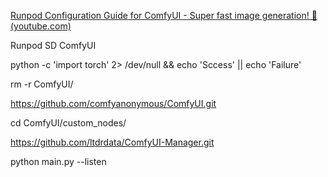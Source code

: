 [Runpod Configuration Guide for ComfyUI - Super fast image generation! 🚀 (youtube.com)](https://www.youtube.com/watch?v=JQNc2I-LAlM&list=WL&index=11)

Runpod SD ComfyUI

python -c 'import torch' 2> /dev/null && echo 'Sccess' || echo 'Failure'

rm  -r  ComfyUI/

https://github.com/comfyanonymous/ComfyUI.git

cd ComfyUI/custom_nodes/

https://github.com/ltdrdata/ComfyUI-Manager.git

python main.py --listen